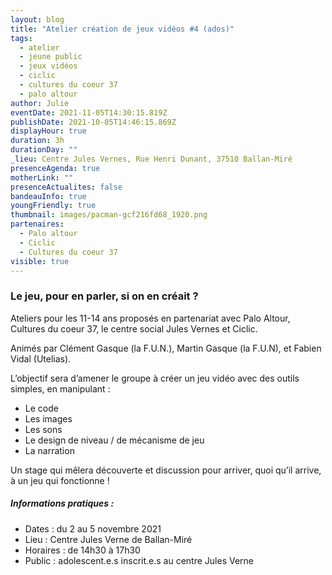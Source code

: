 ```yaml
---
layout: blog
title: "Atelier création de jeux vidéos #4 (ados)"
tags:
  - atelier
  - jeune public
  - jeux vidéos
  - ciclic
  - cultures du coeur 37
  - palo altour
author: Julie
eventDate: 2021-11-05T14:30:15.819Z
publishDate: 2021-10-05T14:46:15.869Z
displayHour: true
duration: 3h
durationDay: ""
_lieu: Centre Jules Vernes, Rue Henri Dunant, 37510 Ballan-Miré
presenceAgenda: true
motherLink: ""
presenceActualites: false
bandeauInfo: true
youngFriendly: true
thumbnail: images/pacman-gcf216fd68_1920.png
partenaires:
  - Palo altour
  - Ciclic
  - Cultures du coeur 37
visible: true
---
```

### Le jeu, pour en parler, si on en créait ?

Ateliers pour les 11-14 ans proposés en partenariat avec Palo Altour, Cultures du coeur 37, le centre social Jules Vernes et Ciclic.

Animés par Clément Gasque (la F.U.N.), Martin Gasque (la F.U.N), et Fabien Vidal (Utelias).

L’objectif sera d’amener le groupe à créer un jeu vidéo avec des outils simples, en manipulant :
* Le code
* Les images
* Les sons
* Le design de niveau / de mécanisme de jeu
* La narration

Un stage qui mêlera découverte et discussion pour arriver, quoi qu’il arrive, à un jeu qui fonctionne !

##### Informations pratiques : 

* Dates : du 2 au 5 novembre 2021
* Lieu : Centre Jules Verne de Ballan-Miré
* Horaires : de 14h30 à 17h30
* Public : adolescent.e.s inscrit.e.s au centre Jules Verne